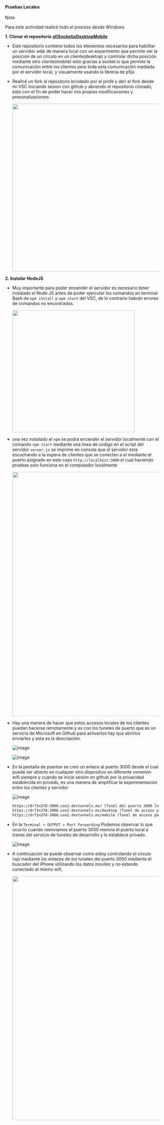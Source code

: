 #### Pruebas Locales

> [!NOTE]
> Para este actividad realicé todo el proceso desde Windows

**1. Clonar el repositorio [sfiSocketioDesktopMobile](https://github.com/juanferfranco/sfiSocketioDesktopMobile)** 

- Este repositorio contiene todos los elementos necesarios para habilitar un servidor web de manera local con un experimento que permite ver la posición de un circulo en un cliente(desktop) y controlar dicha posición mediante otro cliente(mobile) esto gracias a socket.io que permite la comunicación entre los clientes pero toda esta comunicación mediada por el servidor local, y visualmente usando la libreria de p5js

- Realicé un fork al repositorio brindado por el profe y abri el fork desde mi VSC iniciando sesion con github y abriendo el repositorio clonado, esto con el fin de poder hacer mis propias modificaciones y presonalizaciones

  <img src="https://github.com/user-attachments/assets/04d7885b-f397-4771-a8fa-ce4a9c65174b" width=550>


**2. Instalar NodeJS**

- Muy importante para poder encender el servidor es necesario tener instalado el Node JS antes de poder ejercutar los comandos en terminal Bash de `npm install` y `npm start` del VSC, de lo contrario habrán errores de comandos no encontrados.

  <img src="https://github.com/user-attachments/assets/4f41a967-d1e9-4716-b852-d67aabf01cb0" width=400>


- una vez instalado el `npm` se podrá encender el servidor localmente con el comando `npm start` mediante una linea de codigo en el script del servidor `server.js` se imprime en consola que el servidor esta escuchando a la espera de clientes que se conecten a el mediante el puerto asignado en este caso `http://localhost:3000` el cual haciendo pruebas solo funciona en el computador localmente
  
  <img src="https://i.imgur.com/iKdGU2T.gif" width=800>

- Hay una manera de hacer que estos accesos locales de los clientes puedan hacerse remotamente y es con los tuneles de puerto que es un servicio de Microsoft en Github para activarlos hay que abrirlos enviarlos y esta es la descripción:

  ![image](https://github.com/user-attachments/assets/e41b1dea-e399-4f39-bb7e-dec5051d6607)
  
  ![image](https://github.com/user-attachments/assets/d96346a3-ad54-4bd2-85ab-e0fea45dbfa1)

- En la pestaña de puertos se creó un enlace al puerto 3000 desde el cual puede ser abierto en cualquier otro dispositivo en diferente conexión wifi siempre y cuando se inicie sesión en github por la privacidad establecida en privado, es una manera de amplificar la experimentación entre los clientes y servidor

  ![image](https://github.com/user-attachments/assets/f69edcbf-772a-4c07-b5d0-834814ed424b)

  ```markdown
  https://dr71n378-3000.use2.devtunnels.ms/ (Tunel del puerto 3000 local creado y conectado a GitHub)
  https://dr71n378-3000.use2.devtunnels.ms/desktop (Tunel de acceso para el cliente desktop)
  https://dr71n378-3000.use2.devtunnels.ms/mobile (Tunel de acceso para el cliente mobile)
  ```

- En la `Terminal > OUTPUT > Port Forwarding` Podemos observar lo que ocurrio cuando reenviamos el puerto 3000 reenvia el puerto local a traves del servicio de tuneles de desarrollo y lo establece privado.

  ![image](https://github.com/user-attachments/assets/99549602-a06d-4566-88e0-cf3cd0608f8f)

- A continuación se puede observar como estoy controlando el circulo rojo mediante los enlaces de los tuneles del puerto 3000 mediante el buscador del iPhone utilizando los datos moviles y no estando conectado al mismo wifi, 

  <img src="https://i.imgur.com/EOzuC1S.gif" width=800>


